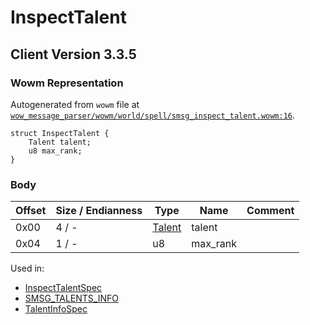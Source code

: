 # InspectTalent

## Client Version 3.3.5

### Wowm Representation

Autogenerated from `wowm` file at [`wow_message_parser/wowm/world/spell/smsg_inspect_talent.wowm:16`](https://github.com/gtker/wow_messages/tree/main/wow_message_parser/wowm/world/spell/smsg_inspect_talent.wowm#L16).
```rust,ignore
struct InspectTalent {
    Talent talent;
    u8 max_rank;
}
```
### Body

| Offset | Size / Endianness | Type | Name | Comment |
| ------ | ----------------- | ---- | ---- | ------- |
| 0x00 | 4 / - | [Talent](talent.md) | talent |  |
| 0x04 | 1 / - | u8 | max_rank |  |


Used in:
* [InspectTalentSpec](inspecttalentspec.md)
* [SMSG_TALENTS_INFO](smsg_talents_info.md)
* [TalentInfoSpec](talentinfospec.md)

